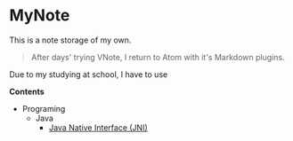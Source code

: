 # MyNote
This is a note storage of my own.

> After days' trying VNote, I return to Atom with it's Markdown plugins.

Due to my studying at school, I have to use

**Contents**

- Programing
  - Java
    - [Java Native Interface (JNI)](Java/Java%20Native%20Interface.md)
